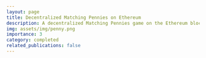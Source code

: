 ```yaml
---
layout: page
title: Decentralized Matching Pennies on Ethereum
description: A decentralized Matching Pennies game on the Ethereum blockchain.
img: assets/img/penny.png
importance: 3
category: completed
related_publications: false
---
```

